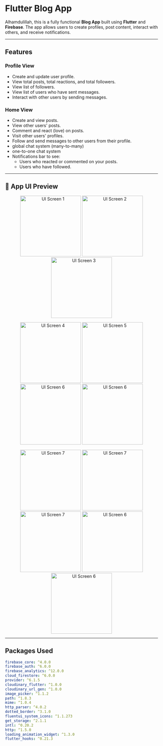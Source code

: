 # Flutter Blog App

Alhamdulillah, this is a fully functional **Blog App** built using **Flutter** and **Firebase**. The app allows users to create profiles, post content, interact with others, and receive notifications.

---

## Features

### Profile View
- Create and update user profile.
- View total posts, total reactions, and total followers.
- View list of followers.
- View list of users who have sent messages.
- Interact with other users by sending messages.

### Home View
- Create and view posts.
- View other users' posts.
- Comment and react (love) on posts.
- Visit other users' profiles.
- Follow and send messages to other users from their profile.
- global chat system (many-to-many)
- one-to-one chat system
- Notifications bar to see:
  - Users who reacted or commented on your posts.
  - Users who have followed.

---
## 📸 App UI Preview

<p align="center">
  <img src="lib/assets/appUi/login.png" alt="UI Screen 1" width="200"/>
  <img src="lib/assets/appUi/register.png" alt="UI Screen 2" width="200"/>
  <img src="lib/assets/appUi/profile.png" alt="UI Screen 3" width="200"/>
</p>

<p align="center">
  <img src="lib/assets/appUi/allFollowers.png" alt="UI Screen 4" width="200"/>
  <img src="lib/assets/appUi/AllMessage.png" alt="UI Screen 5" width="200"/>
  <img src="lib/assets/appUi/home.png" alt="UI Screen 6" width="200"/>
  <img src="lib/assets/appUi/comment.png" alt="UI Screen 6" width="200"/>
</p>

<p align="center">
  <img src="lib/assets/appUi/home_user_profile.png" alt="UI Screen 7" width="200"/>
  <img src="lib/assets/appUi/one_to_one_chat.png" alt="UI Screen 7" width="200"/>
  <img src="lib/assets/appUi/global_chatroom.png" alt="UI Screen 7" width="200"/>
  <img src="lib/assets/appUi/react_notif.png" alt="UI Screen 6" width="200"/>
  <img src="lib/assets/appUi/following_notif.png" alt="UI Screen 6" width="200"/>
</p>

---
## Packages Used

```yaml
firebase_core: ^4.0.0
firebase_auth: ^6.0.0
firebase_analytics: ^12.0.0
cloud_firestore: ^6.0.0
provider: ^6.1.5
cloudinary_flutter: ^1.0.0
cloudinary_url_gen: ^1.0.0
image_picker: ^1.1.2
path: ^1.8.3
mime: ^1.0.4
http_parser: ^4.0.2
dotted_border: ^3.1.0
fluentui_system_icons: ^1.1.273
get_storage: ^2.1.1
intl: ^0.20.2
http: ^1.5.0
loading_animation_widget: ^1.3.0
flutter_hooks: ^0.21.3
